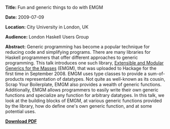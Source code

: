 **Title:**      Fun and generic things to do with EMGM

**Date:**       2009-07-09

**Location:**   City University in London, UK

**Audience:**   London Haskell Users Group

**Abstract:**
Generic programming has become a popular technique for reducing code and
simplifying programs. There are many libraries for Haskell programmers that
offer different approaches to generic programming. This talk introduces one such
library, [Extensible and Modular Generics for the
Masses](http://www.cs.uu.nl/wiki/GenericProgramming/EMGM) (EMGM), that was
uploaded to Hackage for the first time in September 2008. EMGM uses type classes
to provide a sum-of-products representation of datatypes. Not quite as
well-known as its cousin, Scrap Your Boilerplate, EMGM also provides a wealth of
generic functions. Additionally, EMGM allows programmers to easily write their
own generic functions and specialize any function for arbitrary datatypes. In
this talk, we look at the building blocks of EMGM, at various generic functions
provided by the library, how do define one's own generic function, and at some
potential uses.

[**Download PDF**](https://github.com/spl/talks/raw/master/2009-07-london-hug/talk.pdf)


